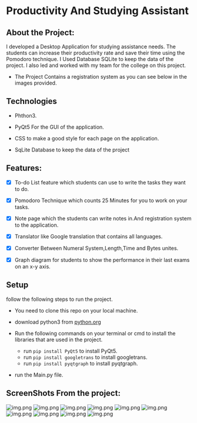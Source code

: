 # Productivity And Studying Assistant

## About the Project:

I developed a Desktop Application for studying assistance needs. The students can increase their productivity rate and save their time using the Pomodoro technique. I Used Database SQLite to keep the data of the project. I also led and worked with my team for the college on this project.

+ The Project Contains a registration system as you can see below in the images provided.

## Technologies
  
  + Phthon3.
  
  + PyQt5 For the GUI of the application.
  
  + CSS to make a good style for each page on the application.
  
  + SqLite Database to keep the data of the project

## Features:

- [x] To-do List feature which students can use to write the tasks they want to do.

- [x] Pomodoro Technique which counts 25 Minutes for you to work on your tasks.

- [x] Note page which the students can write notes in.And registration system to the application.

- [x] Translator like Google translation that contains all languages.

- [x] Converter Between Numeral System,Length,Time and Bytes unites.

- [x] Graph diagram for students to show the performance in their last exams on an x-y axis.


## Setup
follow the following steps to run the project.

- You need to clone this repo on your local machine. 
 
- download python3 from [python.org](https://www.python.org/downloads/) 

- Run the following commands on your terminal or cmd to install the libraries that are used in the project.

  - run `pip install PyQt5` to install PyQt5.
  - run `pip install googletrans` to install googletrans.
  - run `pip install pyqtgraph` to install pyqtgraph.

- run the Main.py file.

## ScreenShots From the project:

![img.png](Images/welcome.png)
![img.png](Images/signup.png)
![img.png](Images/login.png)
![img.png](Images/home.png)
![img.png](Images/task.png)
![img.png](Images/pomodoro.png)
![img.png](Images/note.png)
![img.png](Images/convertewr.png)
![img.png](Images/translator.png)
![img.png](Images/graph.png)


